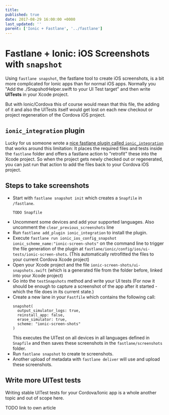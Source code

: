 ```yaml
---
title: 
published: true
date: 2017-08-29 16:00:00 +0000
last_updated: ''
parent: ['Ionic + Fastlane', '../fastlane']
---
```

# Fastlane + Ionic: iOS Screenshots with `snapshot`

Using `fastlane snapshot`, the fastlane tool to create iOS screenshots, is a bit more complicated for Ionic apps than for normal iOS apps. Normally you "Add the ./SnapshotHelper.swift to your UI Test target" and then write **UITests** in your Xcode project. 

But with Ionic/Cordova this of course would mean that this file, the adding of it and also the UITests itself would get lost on each new checkout or project regeneration of the Cordova iOS project.

## `ionic_integration` plugin

Lucky for us someone wrote a [nice fastlane plugin called `ionic_integration`](https://github.com/knocknarea/fastlane-plugin-ionic_integration) that works around this limitation: It places the required files and tests inside the `fastlane` folder and offers a fastlane action to "retrofit" these into the Xcode project. So when the project gets newly checked out or regenerated, you can just run that action to add the files back to your Cordova iOS project.

## Steps to take screenshots

* Start with `fastlane snapshot init` which creates a `Snapfile` in `/fastlane`.
  ```
  TODO Snapfile
  ```
* Uncomment some devices and add your supported languages. Also uncomment the `clear_previous_screenshots` line
* Run `fastlane add_plugin ionic_integration` to install the plugin.
* Execute `fastlane run ionic_ios_config_snapshot ionic_scheme_name:"ionic-screen-shots"` on the command line to trigger the file generation of the plugin at `fastlane/ionic/config/ios/ui-tests/ionic-screen-shots`. (This automatically retrofitted the files to your current Cordova Xcode project)
* Open your Xcode project and the file `ionic-screen-shots/ui-snapshots.swift` (which is a generated file from the folder before, linked into your Xcode project)
* Go into the `testSnapshots` method and write your UI tests (For now it should be enough to capture a screenshot of the app after it started - which the file does in its current state.)
* Create a new lane in your `Fastfile` which contains the following call:
  ```
  snapshot(
    output_simulator_logs: true,
    reinstall_app: false,
    erase_simulator: true,
    scheme: "ionic-screen-shots"
  )
  ```
  This executes the UITest on all devices in all languages defined in `Snapfile` and then saves these screenshots in the `fastlane/screenshots` folder.
* Run `fastlane snapshot` to create te screenshots.
* Another upload of metadata with `fastlane deliver` will use and upload these screenshots.


## Write more UITest tests

Writing stable UITest tests for your Cordova/Ionic app is a whole another topic and out of scope here. 

TODO link to own article
